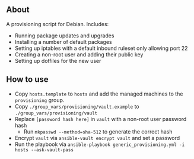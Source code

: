 ## About

A provisioning script for Debian. Includes:

* Running package updates and upgrades
* Installing a number of default packages
* Setting up iptables with a default inbound ruleset only allowing port 22
* Creating a non-root user and adding their public key
* Setting up dotfiles for the new user

## How to use

* Copy `hosts.template` to `hosts` and add the managed machines to the `provisioning` group.
* Copy `./group_vars/provisioning/vault.example` to `./group_vars/provisioning/vault`
* Replace `[password hash here]` in `vault` with a non-root user password hash
    * Run `mkpasswd --method=sha-512` to generate the correct hash
* Encrypt `vault` via `ansible-vault encrypt vault` and set a password
* Run the playbook via `ansible-playbook generic_provisioning.yml -i hosts --ask-vault-pass`
